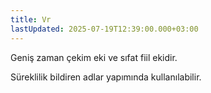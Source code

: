 ```yaml
---
title: Vr
lastUpdated: 2025-07-19T12:39:00.000+03:00
---
```

Geniş zaman çekim eki ve sıfat fiil ekidir.

Süreklilik bildiren adlar yapımında kullanılabilir.
